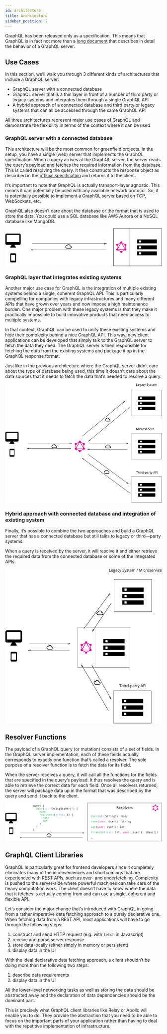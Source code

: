 ```yaml
---
id: architecture
title: Architecture
sidebar_position: 2
---
```


GraphQL has been released only as a specification. This means that GraphQL is in fact not more than a [long document](https://spec.graphql.org/) that describes in detail the behavior of a GraphQL server.

## Use Cases

In this section, we’ll walk you through 3 different kinds of architectures that include a GraphQL server:

- GraphQL server with a connected database
- GraphQL server that is a thin layer in front of a number of third party or legacy systems and integrates them through a single GraphQL API
- A hybrid approach of a connected database and third party or legacy systems that can all be accessed through the same GraphQL API

All three architectures represent major use cases of GraphQL and demonstrate the flexibility in terms of the context where it can be used.

### GraphQL server with a connected database

This architecture will be the most common for greenfield projects. In the setup, you have a single (web) server that implements the GraphQL specification. When a query arrives at the GraphQL server, the server reads the query’s payload and fetches the required information from the database. This is called resolving the query. It then constructs the response object as described in the [official specification](https://spec.graphql.org/June2018/#sec-Response) and returns it to the client.

It’s important to note that GraphQL is actually transport-layer agnostic. This means it can potentially be used with any available network protocol. So, it is potentially possible to implement a GraphQL server based on TCP, WebSockets, etc.

GraphQL also doesn’t care about the database or the format that is used to store the data. You could use a SQL database like AWS Aurora or a NoSQL database like MongoDB.

![greenfield](/img/docs/apis/graphql/greenfield.png)

### GraphQL layer that integrates existing systems

Another major use case for GraphQL is the integration of multiple existing systems behind a single, coherent GraphQL API. This is particularly compelling for companies with legacy infrastructures and many different APIs that have grown over years and now impose a high maintenance burden. One major problem with these legacy systems is that they make it practically impossible to build innovative products that need access to multiple systems.

In that context, GraphQL can be used to unify these existing systems and hide their complexity behind a nice GraphQL API. This way, new client applications can be developed that simply talk to the GraphQL server to fetch the data they need. The GraphQL server is then responsible for fetching the data from the existing systems and package it up in the GraphQL response format.

Just like in the previous architecture where the GraphQL server didn’t care about the type of database being used, this time it doesn’t care about the data sources that it needs to fetch the data that’s needed to resolve a query.

![legacy](/img/docs/apis/graphql/legacy.png)

### Hybrid approach with connected database and integration of existing system

Finally, it’s possible to combine the two approaches and build a GraphQL server that has a connected database but still talks to legacy or third—party systems.

When a query is received by the server, it will resolve it and either retrieve the required data from the connected database or some of the integrated APIs.

![hybrid](/img/docs/apis/graphql/hybrid.png)

## Resolver Functions

The payload of a GraphQL query (or mutation) consists of a set of fields. In the GraphQL server implementation, each of these fields actually corresponds to exactly one function that’s called a resolver. The sole purpose of a resolver function is to fetch the data for its field.

When the server receives a query, it will call all the functions for the fields that are specified in the query’s payload. It thus resolves the query and is able to retrieve the correct data for each field. Once all resolvers returned, the server will package data up in the format that was described by the query and send it back to the client.

![resolvers](/img/docs/apis/graphql/resolvers.png)

## GraphQL Client Libraries

GraphQL is particularly great for frontend developers since it completely eliminates many of the inconveniences and shortcomings that are experienced with REST APIs, such as over- and underfetching. Complexity is pushed to the server-side where powerful machines can take care of the heavy computation work. The client doesn’t have to know where the data that it fetches is actually coming from and can use a single, coherent and flexible API.

Let’s consider the major change that’s introduced with GraphQL in going from a rather imperative data fetching approach to a purely declarative one. When fetching data from a REST API, most applications will have to go through the following steps:

1. construct and send HTTP request (e.g. with `fetch` in Javascript)
2. receive and parse server response
3. store data locally (either simply in memory or persistent)
4. display data in the UI

With the ideal declarative data fetching approach, a client shouldn’t be doing more than the following two steps:

1. describe data requirements
2. display data in the UI

All the lower-level networking tasks as well as storing the data should be abstracted away and the declaration of data dependencies should be the dominant part.

This is precisely what GraphQL client libraries like Relay or Apollo will enable you to do. They provide the abstraction that you need to be able to focus on the important parts of your application rather than having to deal with the repetitive implementation of infrastructure.
